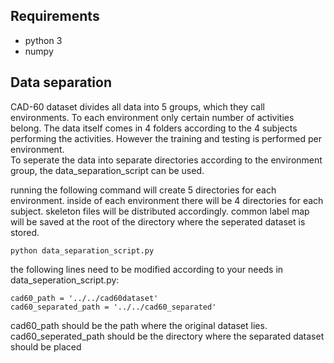 ## Requirements

* python 3
* numpy

## Data separation

CAD-60 dataset divides all data into 5 groups, which they call environments. To each environment only certain number of activities belong. The data itself comes in 4 folders according to the 4 subjects performing the activities.
However the training and testing is performed per environment.  
To seperate the data into separate directories according to the environment group, the data_separation_script can be used.

running the following command will create 5 directories for each environment. inside of each environment there will be 4 directories for each subject. skeleton files will be distributed accordingly. common label map will be saved at the root of the directory where the seperated dataset is stored.

```commandline
python data_separation_script.py
```  

the following lines need to be modified according to your needs in data_seperation_script.py:
```
cad60_path = '../../cad60dataset'
cad60_separated_path = '../../cad60_separated'
```
cad60_path should be the path where the original dataset lies.
cad60_seperated_path should be the directory where the separated dataset should be placed